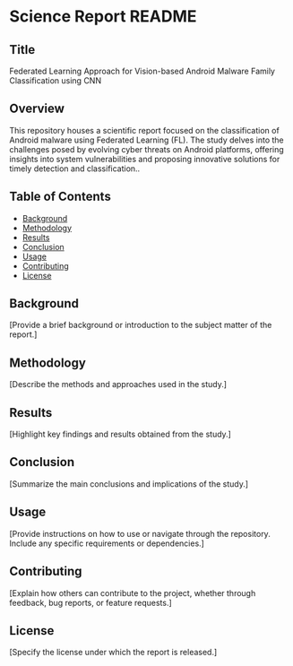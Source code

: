 # Science Report README

## Title

Federated Learning Approach for Vision-based Android Malware Family Classification using CNN

## Overview

This repository houses a scientific report focused on the classification of Android malware using Federated Learning (FL). The study delves into the challenges posed by evolving cyber threats on Android platforms, offering insights into system vulnerabilities and proposing innovative solutions for timely detection and classification.. 

## Table of Contents

- [Background](#background)
- [Methodology](#methodology)
- [Results](#results)
- [Conclusion](#conclusion)
- [Usage](#usage)
- [Contributing](#contributing)
- [License](#license)

## Background

[Provide a brief background or introduction to the subject matter of the report.]

## Methodology

[Describe the methods and approaches used in the study.]

## Results

[Highlight key findings and results obtained from the study.]

## Conclusion

[Summarize the main conclusions and implications of the study.]

## Usage

[Provide instructions on how to use or navigate through the repository. Include any specific requirements or dependencies.]

## Contributing

[Explain how others can contribute to the project, whether through feedback, bug reports, or feature requests.]

## License

[Specify the license under which the report is released.]
